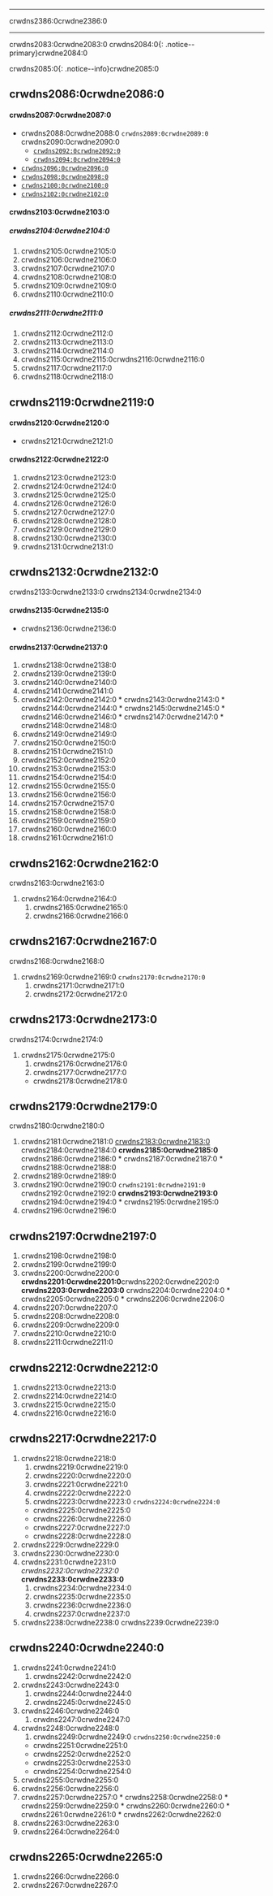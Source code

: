 * * *

crwdns2386:0crwdne2386:0

* * *

crwdns2083:0crwdne2083:0 crwdns2084:0{: .notice--primary}crwdne2084:0

crwdns2085:0{: .notice--info}crwdne2085:0

## <a name="twl_broken" />crwdns2086:0crwdne2086:0

#### crwdns2087:0crwdne2087:0

* crwdns2088:0crwdne2088:0 `crwdns2089:0crwdne2089:0` crwdns2090:0crwdne2090:0 
    * [`crwdns2092:0crwdne2092:0`](crwdns2091:0%5Fcrwdnd2091:0%20crwdnd2091:0%5Fcrwdnd2091:0%20crwdnd2091:0%20crwdnd2091:0%3Acrwdnd2091:0%2Fcrwdnd2091:0%2Fcrwdnd2091:0%3Acrwdnd2091:0%2Fcrwdnd2091:0%3Acrwdnd2091:0%2Fcrwdnd2091:0%2Fcrwdnd2091:0%3Acrwdnd2091:0%2Fcrwdnd2091:0%3Acrwdnd2091:0%2Fcrwdnd2091:0%2Fcrwdnd2091:0%3Acrwdnd2091:0%2Fcrwdnd2091:0%3Acrwdnd2091:0%2Fcrwdnd2091:0%2Fcrwdnd2091:0%3Acrwdnd2091:0%2Fcrwdnd2091:0%3Acrwdnd2091:0%2Fcrwdnd2091:0%2Fcrwdnd2091:0%3Acrwdnd2091:0%2Fcrwdnd2091:0%3Acrwdnd2091:0%2Fcrwdnd2091:0%2Fcrwdnd2091:0%3Acrwdnd2091:0%2Fcrwdnd2091:0%3Acrwdnd2091:0%2Fcrwdnd2091:0%2Fcrwdnd2091:0%3Acrwdnd2091:0%2Fcrwdnd2091:0%3Acrwdnd2091:0%2Fcrwdnd2091:0%2Fcrwdnd2091:0%3Acrwdnd2091:0%2Fcrwdnd2091:0%3Acrwdnd2091:0%2Fcrwdnd2091:0%2Fcrwdnd2091:0%3Acrwdnd2091:0%2Fcrwdnd2091:0%3Acrwdnd2091:0%2Fcrwdnd2091:0%2Fcrwdnd2091:0%3Acrwdnd2091:0%2Fcrwdnd2091:0%3Acrwdnd2091:0%2Fcrwdnd2091:0%2Fcrwdnd2091:0%3Acrwdnd2091:0%2Fcrwdnd2091:0%3Acrwdnd2091:0%2Fcrwdnd2091:0%2Fcrwdnd2091:0%3Acrwdnd2091:0%2Fcrwdnd2091:0%3Acrwdnd2091:0%2Fcrwdnd2091:0%2Fcrwdnd2091:0%3Acrwdnd2091:0%2Fcrwdnd2091:0%3Acrwdnd2091:0%2Fcrwdnd2091:0%2Fcrwdnd2091:0%3Acrwdnd2091:0%2Fcrwdnd2091:0%3Acrwdnd2091:0%2Fcrwdnd2091:0%2Fcrwdnd2091:0%2Fcrwdnd2091:0%3Acrwdnd2091:0%2Fcrwdnd2091:0%2Fcrwdnd2091:0%3Acrwdnd2091:0%2Fcrwdnd2091:0%3Acrwdnd2091:0%2Fcrwdnd2091:0%2Fcrwdnd2091:0%2Fcrwdnd2091:0%3Acrwdnd2091:0%2Fcrwdnd2091:0%2Fcrwdnd2091:0%3Acrwdnd2091:0%2Fcrwdnd2091:0%3Acrwdnd2091:0%2Fcrwdnd2091:0%2Fcrwdnd2091:0%3Acrwdnd2091:0%2Fcrwdnd2091:0%3Acrwdnd2091:0%2Fcrwdnd2091:0%2Fcrwdnd2091:0%3Acrwdnd2091:0%2Fcrwdne2091:0)
    * [`crwdns2094:0crwdne2094:0`](crwdns2093:0%5Fcrwdnd2093:0%20crwdnd2093:0%5Fcrwdnd2093:0%20crwdnd2093:0%20crwdnd2093:0%3Acrwdnd2093:0%2Fcrwdnd2093:0%2Fcrwdnd2093:0%3Acrwdnd2093:0%2Fcrwdnd2093:0%3Acrwdnd2093:0%2Fcrwdnd2093:0%2Fcrwdnd2093:0%3Acrwdnd2093:0%2Fcrwdnd2093:0%3Acrwdnd2093:0%2Fcrwdnd2093:0%2Fcrwdnd2093:0%3Acrwdnd2093:0%2Fcrwdnd2093:0%3Acrwdnd2093:0%2Fcrwdnd2093:0%2Fcrwdnd2093:0%3Acrwdnd2093:0%2Fcrwdnd2093:0%3Acrwdnd2093:0%2Fcrwdnd2093:0%2Fcrwdnd2093:0%3Acrwdnd2093:0%2Fcrwdnd2093:0%3Acrwdnd2093:0%2Fcrwdnd2093:0%2Fcrwdnd2093:0%3Acrwdnd2093:0%2Fcrwdnd2093:0%3Acrwdnd2093:0%2Fcrwdnd2093:0%2Fcrwdnd2093:0%3Acrwdnd2093:0%2Fcrwdnd2093:0%3Acrwdnd2093:0%2Fcrwdnd2093:0%2Fcrwdnd2093:0%3Acrwdnd2093:0%2Fcrwdnd2093:0%3Acrwdnd2093:0%2Fcrwdnd2093:0%2Fcrwdnd2093:0%3Acrwdnd2093:0%2Fcrwdnd2093:0%3Acrwdnd2093:0%2Fcrwdnd2093:0%2Fcrwdnd2093:0%3Acrwdnd2093:0%2Fcrwdnd2093:0%3Acrwdnd2093:0%2Fcrwdnd2093:0%2Fcrwdnd2093:0%3Acrwdnd2093:0%2Fcrwdnd2093:0%3Acrwdnd2093:0%2Fcrwdnd2093:0%2Fcrwdnd2093:0%3Acrwdnd2093:0%2Fcrwdnd2093:0%3Acrwdnd2093:0%2Fcrwdnd2093:0%2Fcrwdnd2093:0%3Acrwdnd2093:0%2Fcrwdnd2093:0%3Acrwdnd2093:0%2Fcrwdnd2093:0%2Fcrwdnd2093:0%3Acrwdnd2093:0%2Fcrwdnd2093:0%3Acrwdnd2093:0%2Fcrwdnd2093:0%2Fcrwdnd2093:0%2Fcrwdnd2093:0%3Acrwdnd2093:0%2Fcrwdnd2093:0%2Fcrwdnd2093:0%3Acrwdnd2093:0%2Fcrwdnd2093:0%3Acrwdnd2093:0%2Fcrwdnd2093:0%2Fcrwdnd2093:0%2Fcrwdnd2093:0%3Acrwdnd2093:0%2Fcrwdnd2093:0%2Fcrwdnd2093:0%3Acrwdnd2093:0%2Fcrwdnd2093:0%3Acrwdnd2093:0%2Fcrwdnd2093:0%2Fcrwdnd2093:0%3Acrwdnd2093:0%2Fcrwdnd2093:0%3Acrwdnd2093:0%2Fcrwdnd2093:0%2Fcrwdnd2093:0%3Acrwdnd2093:0%2Fcrwdne2093:0)
* [`crwdns2096:0crwdne2096:0`](crwdns2095:0%20crwdnd2095:0%20Dcrwdnd2095:0%20crwdnd2095:0%20crwdnd2095:0%3Acrwdnd2095:0%2Fcrwdnd2095:0%2Fcrwdnd2095:0%3Acrwdnd2095:0%2Fcrwdnd2095:0%3Acrwdnd2095:0%2Fcrwdnd2095:0%2Fcrwdnd2095:0%3Acrwdnd2095:0%2Fcrwdnd2095:0%3Acrwdnd2095:0%2Fcrwdnd2095:0%2Fcrwdnd2095:0%3Acrwdnd2095:0%2Fcrwdnd2095:0%3Acrwdnd2095:0%2Fcrwdnd2095:0%2Fcrwdnd2095:0%3Acrwdnd2095:0%2Fcrwdnd2095:0%3Acrwdnd2095:0%2Fcrwdnd2095:0%2Fcrwdnd2095:0%3Acrwdnd2095:0%2Fcrwdnd2095:0%3Acrwdnd2095:0%2Fcrwdnd2095:0%2Fcrwdnd2095:0%3Acrwdnd2095:0%2Fcrwdnd2095:0%3Acrwdnd2095:0%2Fcrwdnd2095:0%2Fcrwdnd2095:0%3Acrwdnd2095:0%2Fcrwdnd2095:0%3Acrwdnd2095:0%2Fcrwdnd2095:0%2Fcrwdnd2095:0%3Acrwdnd2095:0%2Fcrwdnd2095:0%3Acrwdnd2095:0%2Fcrwdnd2095:0%2Fcrwdnd2095:0%3Acrwdnd2095:0%2Fcrwdnd2095:0%3Acrwdnd2095:0%2Fcrwdnd2095:0%2Fcrwdnd2095:0%3Acrwdnd2095:0%2Fcrwdnd2095:0%3Acrwdnd2095:0%2Fcrwdnd2095:0%2Fcrwdnd2095:0%3Acrwdnd2095:0%2Fcrwdnd2095:0%3Acrwdnd2095:0%2Fcrwdnd2095:0%2Fcrwdnd2095:0%3Acrwdnd2095:0%2Fcrwdnd2095:0%3Acrwdnd2095:0%2Fcrwdnd2095:0%2Fcrwdnd2095:0%3Acrwdnd2095:0%2Fcrwdnd2095:0%3Acrwdnd2095:0%2Fcrwdnd2095:0%2Fcrwdnd2095:0%3Acrwdnd2095:0%2Fcrwdnd2095:0%3Acrwdnd2095:0%2Fcrwdnd2095:0%2Fcrwdnd2095:0%2Fcrwdnd2095:0%3Acrwdnd2095:0%2Fcrwdnd2095:0%2Fcrwdnd2095:0%3Acrwdnd2095:0%2Fcrwdnd2095:0%3Acrwdnd2095:0%2Fcrwdnd2095:0%2Fcrwdnd2095:0%2Fcrwdnd2095:0%3Acrwdnd2095:0%2Fcrwdnd2095:0%2Fcrwdnd2095:0%3Acrwdnd2095:0%2Fcrwdnd2095:0%3Acrwdnd2095:0%2Fcrwdnd2095:0%2Fcrwdnd2095:0%3Acrwdnd2095:0%2Fcrwdnd2095:0%3Acrwdnd2095:0%2Fcrwdnd2095:0%2Fcrwdnd2095:0%3Acrwdnd2095:0%2Fcrwdne2095:0)
* [`crwdns2098:0crwdne2098:0`](crwdns2097:0%20Icrwdnd2097:0%20crwdnd2097:0%20crwdnd2097:0%3Acrwdnd2097:0%2Fcrwdnd2097:0%2Fcrwdnd2097:0%3Acrwdnd2097:0%2Fcrwdnd2097:0%3Acrwdnd2097:0%2Fcrwdnd2097:0%2Fcrwdnd2097:0%3Acrwdnd2097:0%2Fcrwdnd2097:0%3Acrwdnd2097:0%2Fcrwdnd2097:0%2Fcrwdnd2097:0%3Acrwdnd2097:0%2Fcrwdnd2097:0%3Acrwdnd2097:0%2Fcrwdnd2097:0%2Fcrwdnd2097:0%3Acrwdnd2097:0%2Fcrwdnd2097:0%3Acrwdnd2097:0%2Fcrwdnd2097:0%2Fcrwdnd2097:0%3Acrwdnd2097:0%2Fcrwdnd2097:0%3Acrwdnd2097:0%2Fcrwdnd2097:0%2Fcrwdnd2097:0%3Acrwdnd2097:0%2Fcrwdnd2097:0%3Acrwdnd2097:0%2Fcrwdnd2097:0%2Fcrwdnd2097:0%3Acrwdnd2097:0%2Fcrwdnd2097:0%3Acrwdnd2097:0%2Fcrwdnd2097:0%2Fcrwdnd2097:0%3Acrwdnd2097:0%2Fcrwdnd2097:0%3Acrwdnd2097:0%2Fcrwdnd2097:0%2Fcrwdnd2097:0%3Acrwdnd2097:0%2Fcrwdnd2097:0%3Acrwdnd2097:0%2Fcrwdnd2097:0%2Fcrwdnd2097:0%3Acrwdnd2097:0%2Fcrwdnd2097:0%3Acrwdnd2097:0%2Fcrwdnd2097:0%2Fcrwdnd2097:0%3Acrwdnd2097:0%2Fcrwdnd2097:0%3Acrwdnd2097:0%2Fcrwdnd2097:0%2Fcrwdnd2097:0%3Acrwdnd2097:0%2Fcrwdnd2097:0%3Acrwdnd2097:0%2Fcrwdnd2097:0%2Fcrwdnd2097:0%3Acrwdnd2097:0%2Fcrwdnd2097:0%3Acrwdnd2097:0%2Fcrwdnd2097:0%2Fcrwdnd2097:0%3Acrwdnd2097:0%2Fcrwdnd2097:0%3Acrwdnd2097:0%2Fcrwdnd2097:0%2Fcrwdnd2097:0%2Fcrwdnd2097:0%3Acrwdnd2097:0%2Fcrwdnd2097:0%2Fcrwdnd2097:0%3Acrwdnd2097:0%2Fcrwdnd2097:0%3Acrwdnd2097:0%2Fcrwdnd2097:0%2Fcrwdnd2097:0%2Fcrwdnd2097:0%3Acrwdnd2097:0%2Fcrwdnd2097:0%2Fcrwdnd2097:0%3Acrwdnd2097:0%2Fcrwdnd2097:0%3Acrwdnd2097:0%2Fcrwdnd2097:0%2Fcrwdnd2097:0%3Acrwdnd2097:0%2Fcrwdnd2097:0%3Acrwdnd2097:0%2Fcrwdnd2097:0%2Fcrwdnd2097:0%3Acrwdnd2097:0%2Fcrwdne2097:0)
* [`crwdns2100:0crwdne2100:0`](crwdns2099:0%20Dcrwdnd2099:0%20Pcrwdnd2099:0%20crwdnd2099:0%20crwdnd2099:0%3Acrwdnd2099:0%2Fcrwdnd2099:0%2Fcrwdnd2099:0%3Acrwdnd2099:0%2Fcrwdnd2099:0%3Acrwdnd2099:0%2Fcrwdnd2099:0%2Fcrwdnd2099:0%3Acrwdnd2099:0%2Fcrwdnd2099:0%3Acrwdnd2099:0%2Fcrwdnd2099:0%2Fcrwdnd2099:0%3Acrwdnd2099:0%2Fcrwdnd2099:0%3Acrwdnd2099:0%2Fcrwdnd2099:0%2Fcrwdnd2099:0%3Acrwdnd2099:0%2Fcrwdnd2099:0%3Acrwdnd2099:0%2Fcrwdnd2099:0%2Fcrwdnd2099:0%3Acrwdnd2099:0%2Fcrwdnd2099:0%3Acrwdnd2099:0%2Fcrwdnd2099:0%2Fcrwdnd2099:0%3Acrwdnd2099:0%2Fcrwdnd2099:0%3Acrwdnd2099:0%2Fcrwdnd2099:0%2Fcrwdnd2099:0%3Acrwdnd2099:0%2Fcrwdnd2099:0%3Acrwdnd2099:0%2Fcrwdnd2099:0%2Fcrwdnd2099:0%3Acrwdnd2099:0%2Fcrwdnd2099:0%3Acrwdnd2099:0%2Fcrwdnd2099:0%2Fcrwdnd2099:0%3Acrwdnd2099:0%2Fcrwdnd2099:0%3Acrwdnd2099:0%2Fcrwdnd2099:0%2Fcrwdnd2099:0%3Acrwdnd2099:0%2Fcrwdnd2099:0%3Acrwdnd2099:0%2Fcrwdnd2099:0%2Fcrwdnd2099:0%3Acrwdnd2099:0%2Fcrwdnd2099:0%3Acrwdnd2099:0%2Fcrwdnd2099:0%2Fcrwdnd2099:0%3Acrwdnd2099:0%2Fcrwdnd2099:0%3Acrwdnd2099:0%2Fcrwdnd2099:0%2Fcrwdnd2099:0%3Acrwdnd2099:0%2Fcrwdnd2099:0%3Acrwdnd2099:0%2Fcrwdnd2099:0%2Fcrwdnd2099:0%3Acrwdnd2099:0%2Fcrwdnd2099:0%3Acrwdnd2099:0%2Fcrwdnd2099:0%2Fcrwdnd2099:0%2Fcrwdnd2099:0%3Acrwdnd2099:0%2Fcrwdnd2099:0%2Fcrwdnd2099:0%3Acrwdnd2099:0%2Fcrwdnd2099:0%3Acrwdnd2099:0%2Fcrwdnd2099:0%2Fcrwdnd2099:0%2Fcrwdnd2099:0%3Acrwdnd2099:0%2Fcrwdnd2099:0%2Fcrwdnd2099:0%3Acrwdnd2099:0%2Fcrwdnd2099:0%3Acrwdnd2099:0%2Fcrwdnd2099:0%2Fcrwdnd2099:0%3Acrwdnd2099:0%2Fcrwdnd2099:0%3Acrwdnd2099:0%2Fcrwdnd2099:0%2Fcrwdnd2099:0%3Acrwdnd2099:0%2Fcrwdne2099:0)
* [`crwdns2102:0crwdne2102:0`](crwdns2101:0%20Dcrwdnd2101:0%20Ccrwdnd2101:0%20crwdnd2101:0%20crwdnd2101:0%20crwdnd2101:0%3Acrwdnd2101:0%2Fcrwdnd2101:0%2Fcrwdnd2101:0%3Acrwdnd2101:0%2Fcrwdnd2101:0%3Acrwdnd2101:0%2Fcrwdnd2101:0%2Fcrwdnd2101:0%3Acrwdnd2101:0%2Fcrwdnd2101:0%3Acrwdnd2101:0%2Fcrwdnd2101:0%2Fcrwdnd2101:0%3Acrwdnd2101:0%2Fcrwdnd2101:0%3Acrwdnd2101:0%2Fcrwdnd2101:0%2Fcrwdnd2101:0%3Acrwdnd2101:0%2Fcrwdnd2101:0%3Acrwdnd2101:0%2Fcrwdnd2101:0%2Fcrwdnd2101:0%3Acrwdnd2101:0%2Fcrwdnd2101:0%3Acrwdnd2101:0%2Fcrwdnd2101:0%2Fcrwdnd2101:0%3Acrwdnd2101:0%2Fcrwdnd2101:0%3Acrwdnd2101:0%2Fcrwdnd2101:0%2Fcrwdnd2101:0%3Acrwdnd2101:0%2Fcrwdnd2101:0%3Acrwdnd2101:0%2Fcrwdnd2101:0%2Fcrwdnd2101:0%3Acrwdnd2101:0%2Fcrwdnd2101:0%3Acrwdnd2101:0%2Fcrwdnd2101:0%2Fcrwdnd2101:0%3Acrwdnd2101:0%2Fcrwdnd2101:0%3Acrwdnd2101:0%2Fcrwdnd2101:0%2Fcrwdnd2101:0%3Acrwdnd2101:0%2Fcrwdnd2101:0%3Acrwdnd2101:0%2Fcrwdnd2101:0%2Fcrwdnd2101:0%3Acrwdnd2101:0%2Fcrwdnd2101:0%3Acrwdnd2101:0%2Fcrwdnd2101:0%2Fcrwdnd2101:0%3Acrwdnd2101:0%2Fcrwdnd2101:0%3Acrwdnd2101:0%2Fcrwdnd2101:0%2Fcrwdnd2101:0%3Acrwdnd2101:0%2Fcrwdnd2101:0%3Acrwdnd2101:0%2Fcrwdnd2101:0%2Fcrwdnd2101:0%3Acrwdnd2101:0%2Fcrwdnd2101:0%3Acrwdnd2101:0%2Fcrwdnd2101:0%2Fcrwdnd2101:0%2Fcrwdnd2101:0%3Acrwdnd2101:0%2Fcrwdnd2101:0%2Fcrwdnd2101:0%3Acrwdnd2101:0%2Fcrwdnd2101:0%3Acrwdnd2101:0%2Fcrwdnd2101:0%2Fcrwdnd2101:0%2Fcrwdnd2101:0%3Acrwdnd2101:0%2Fcrwdnd2101:0%2Fcrwdnd2101:0%3Acrwdnd2101:0%2Fcrwdnd2101:0%3Acrwdnd2101:0%2Fcrwdnd2101:0%2Fcrwdnd2101:0%3Acrwdnd2101:0%2Fcrwdnd2101:0%3Acrwdnd2101:0%2Fcrwdnd2101:0%2Fcrwdnd2101:0%3Acrwdnd2101:0%2Fcrwdne2101:0)

#### crwdns2103:0crwdne2103:0

##### crwdns2104:0crwdne2104:0

  1. crwdns2105:0crwdne2105:0
  2. crwdns2106:0crwdne2106:0
  3. crwdns2107:0crwdne2107:0
  4. crwdns2108:0crwdne2108:0
  5. crwdns2109:0crwdne2109:0
  6. crwdns2110:0crwdne2110:0

##### crwdns2111:0crwdne2111:0

  1. crwdns2112:0crwdne2112:0
  2. crwdns2113:0crwdne2113:0
  3. crwdns2114:0crwdne2114:0
  4. crwdns2115:0crwdne2115:0<current directory>crwdns2116:0crwdne2116:0
  5. crwdns2117:0crwdne2117:0
  6. crwdns2118:0crwdne2118:0

## <a name="rm_nnid" />crwdns2119:0crwdne2119:0

#### crwdns2120:0crwdne2120:0

* crwdns2121:0crwdne2121:0

#### crwdns2122:0crwdne2122:0

  1. crwdns2123:0crwdne2123:0
  2. crwdns2124:0crwdne2124:0
  3. crwdns2125:0crwdne2125:0
  4. crwdns2126:0crwdne2126:0
  5. crwdns2127:0crwdne2127:0
  6. crwdns2128:0crwdne2128:0
  7. crwdns2129:0crwdne2129:0
  8. crwdns2130:0crwdne2130:0
  9. crwdns2131:0crwdne2131:0

## <a name="gw_fbi" />crwdns2132:0crwdne2132:0

crwdns2133:0crwdne2133:0 crwdns2134:0crwdne2134:0

#### crwdns2135:0crwdne2135:0

* crwdns2136:0crwdne2136:0

#### crwdns2137:0crwdne2137:0

  1. crwdns2138:0crwdne2138:0
  2. crwdns2139:0crwdne2139:0
  3. crwdns2140:0crwdne2140:0 
  4. crwdns2141:0crwdne2141:0
  5. crwdns2142:0crwdne2142:0 
    * crwdns2143:0crwdne2143:0
    * crwdns2144:0crwdne2144:0
    * crwdns2145:0crwdne2145:0
    * crwdns2146:0crwdne2146:0
    * crwdns2147:0crwdne2147:0
    * crwdns2148:0crwdne2148:0
  6. crwdns2149:0crwdne2149:0
  7. crwdns2150:0crwdne2150:0
  8. crwdns2151:0crwdne2151:0
  9. crwdns2152:0crwdne2152:0
 10. crwdns2153:0crwdne2153:0
 11. crwdns2154:0crwdne2154:0
 12. crwdns2155:0crwdne2155:0
 13. crwdns2156:0crwdne2156:0
 14. crwdns2157:0crwdne2157:0
 15. crwdns2158:0crwdne2158:0
 16. crwdns2159:0crwdne2159:0
 17. crwdns2160:0crwdne2160:0
 18. crwdns2161:0crwdne2161:0

## <a name="ts_browser" />crwdns2162:0crwdne2162:0

crwdns2163:0crwdne2163:0

  1. crwdns2164:0crwdne2164:0 
      1. crwdns2165:0crwdne2165:0
      2. crwdns2166:0crwdne2166:0

## <a name="ts_safe_a9lh" />crwdns2167:0crwdne2167:0

crwdns2168:0crwdne2168:0

  1. crwdns2169:0crwdne2169:0 `crwdns2170:0crwdne2170:0` 
      1. crwdns2171:0crwdne2171:0
      2. crwdns2172:0crwdne2172:0

## <a name="ts_safe_a9lh_screen" />crwdns2173:0crwdne2173:0

crwdns2174:0crwdne2174:0

  1. crwdns2175:0crwdne2175:0 
      1. crwdns2176:0crwdne2176:0
      2. crwdns2177:0crwdne2177:0 
        * crwdns2178:0crwdne2178:0

## <a name="ts_steelhax" />crwdns2179:0crwdne2179:0

crwdns2180:0crwdne2180:0

  1. crwdns2181:0crwdne2181:0 [crwdns2183:0crwdne2183:0](crwdns2182:0crwdne2182:0) crwdns2184:0crwdne2184:0 **crwdns2185:0crwdne2185:0** crwdns2186:0crwdne2186:0 
    * crwdns2187:0crwdne2187:0
    * crwdns2188:0crwdne2188:0
  2. crwdns2189:0crwdne2189:0
  3. crwdns2190:0crwdne2190:0 `crwdns2191:0crwdne2191:0` crwdns2192:0crwdne2192:0 **crwdns2193:0crwdne2193:0** crwdns2194:0crwdne2194:0 
    * crwdns2195:0crwdne2195:0
  4. crwdns2196:0crwdne2196:0

## <a name="ts_dsiware" />crwdns2197:0crwdne2197:0

  1. crwdns2198:0crwdne2198:0
  2. crwdns2199:0crwdne2199:0
  3. crwdns2200:0crwdne2200:0 **crwdns2201:0crwdne2201:0**crwdns2202:0crwdne2202:0 **crwdns2203:0crwdne2203:0** crwdns2204:0crwdne2204:0 
    * crwdns2205:0crwdne2205:0
    * crwdns2206:0crwdne2206:0
  4. crwdns2207:0crwdne2207:0
  5. crwdns2208:0crwdne2208:0
  6. crwdns2209:0crwdne2209:0
  7. crwdns2210:0crwdne2210:0
  8. crwdns2211:0crwdne2211:0

## <a name="ts_d9_backup" />crwdns2212:0crwdne2212:0

  1. crwdns2213:0crwdne2213:0
  2. crwdns2214:0crwdne2214:0
  3. crwdns2215:0crwdne2215:0
  4. crwdns2216:0crwdne2216:0

## <a name="ts_sys_down" />crwdns2217:0crwdne2217:0

  1. crwdns2218:0crwdne2218:0 
      1. crwdns2219:0crwdne2219:0
      2. crwdns2220:0crwdne2220:0
      3. crwdns2221:0crwdne2221:0
      4. crwdns2222:0crwdne2222:0
      5. crwdns2223:0crwdne2223:0 `crwdns2224:0crwdne2224:0` 
        * crwdns2225:0crwdne2225:0
        * crwdns2226:0crwdne2226:0
        * crwdns2227:0crwdne2227:0
        * crwdns2228:0crwdne2228:0
  2. crwdns2229:0crwdne2229:0
  3. crwdns2230:0crwdne2230:0
  4. crwdns2231:0crwdne2231:0  
    *crwdns2232:0crwdne2232:0*  
    **crwdns2233:0crwdne2233:0** 
      1. crwdns2234:0crwdne2234:0
      2. crwdns2235:0crwdne2235:0
      3. crwdns2236:0crwdne2236:0
      4. crwdns2237:0crwdne2237:0
  5. crwdns2238:0crwdne2238:0 crwdns2239:0crwdne2239:0

## <a name="ts_sys_a9lh" />crwdns2240:0crwdne2240:0

  1. crwdns2241:0crwdne2241:0 
      1. crwdns2242:0crwdne2242:0
  2. crwdns2243:0crwdne2243:0 
      1. crwdns2244:0crwdne2244:0
      2. crwdns2245:0crwdne2245:0
  3. crwdns2246:0crwdne2246:0 
      1. crwdns2247:0crwdne2247:0
  4. crwdns2248:0crwdne2248:0 
      1. crwdns2249:0crwdne2249:0 `crwdns2250:0crwdne2250:0` 
        * crwdns2251:0crwdne2251:0
        * crwdns2252:0crwdne2252:0
        * crwdns2253:0crwdne2253:0
        * crwdns2254:0crwdne2254:0
  5. crwdns2255:0crwdne2255:0
  6. crwdns2256:0crwdne2256:0
  7. crwdns2257:0crwdne2257:0 
    * crwdns2258:0crwdne2258:0
    * crwdns2259:0crwdne2259:0
    * crwdns2260:0crwdne2260:0
    * crwdns2261:0crwdne2261:0
    * crwdns2262:0crwdne2262:0
  8. crwdns2263:0crwdne2263:0
  9. crwdns2264:0crwdne2264:0

## <a name="ts_sys_blue" />crwdns2265:0crwdne2265:0

  1. crwdns2266:0crwdne2266:0
  2. crwdns2267:0crwdne2267:0